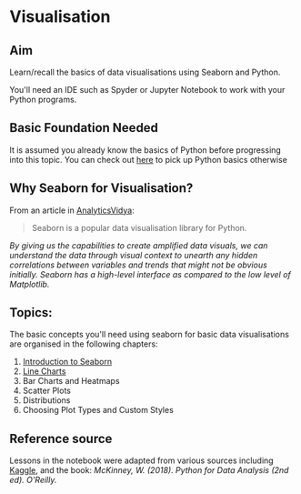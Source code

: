 # Visualisation

## Aim

   Learn/recall the basics of data visualisations using Seaborn and Python. 

   You'll need an IDE such as Spyder or Jupyter Notebook to work with your Python programs.

## Basic Foundation Needed

It is assumed you already know the basics of Python before progressing into this topic. You can check out [here](https://github.com/colintwh/python) to pick up Python basics otherwise
    

## Why Seaborn for Visualisation?

From an article in [AnalyticsVidya](https://www.analyticsvidhya.com/blog/2019/09/comprehensive-data-visualization-guide-seaborn-python/): 

> Seaborn is a popular data visualisation library for Python. 

*By giving us the capabilities to create amplified data visuals, we can understand the data through visual context to unearth any hidden correlations between variables and trends that might not be obvious initially. Seaborn has a high-level interface as compared to the low level of Matplotlib.* 


## Topics:

The basic concepts you'll need using seaborn for basic data visualisations are organised in the following chapters:

   1. [Introduction to Seaborn](https://github.com/colintwh/visualisation/blob/master/introseaborn.ipynb)
   2. [Line Charts](https://github.com/colintwh/visualisation/blob/master/linechart.ipynb)
   3. Bar Charts and Heatmaps
   4. Scatter Plots
   5. Distributions
   6. Choosing Plot Types and Custom Styles
   

## Reference source

Lessons in the notebook were adapted from various sources including [Kaggle](https://www.kaggle.com/), and the book: *McKinney, W. (2018). Python for Data Analysis (2nd ed). O'Reilly.*
   